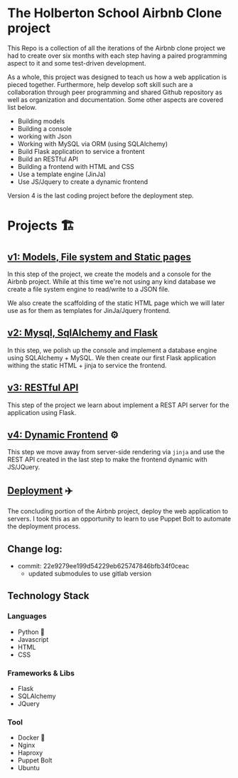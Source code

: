 # The Holberton School Airbnb Clone project
This Repo is a collection of all the iterations of the Airbnb clone project we had to create over six months with each step having a paired programming aspect to it and some test-driven development.

As a whole, this project was designed to teach us how a web application is pieced together. Furthermore, help develop soft skill such are a collaboration through peer programming and shared Github repository as well as organization and documentation. Some other aspects are covered list below.

- Building models
- Building a console
- working with Json
- Working with MySQL via ORM (using SQLAlchemy)
- Build Flask application to service a frontent
- Build an RESTful API
- Building a frontend with HTML and CSS
- Use a template engine (JinJa)
- Use JS/Jquery to create a dynamic frontend


Version 4 is the last coding project before the deployment step.

# Projects :building_construction:

## [v1: Models, File system and Static pages](https://gitlab.com/Hraesvel/AirBnB_clone) 

In this step of the project, we create the models and a console for the
Airbnb project. While at this time we're not using any kind database we
create a file system engine to read/write to a JSON file.

We also create the scaffolding of the static HTML page which we will later
use as for them as templates for JinJa/Jquery frontend.

## [v2: Mysql, SqlAlchemy and Flask](https://gitlab.com/Hraesvel/AirBnB_clone_v2)
 In this step, we polish up the console and implement a database
engine using SQLAlchemy + MySQL. We then create our first Flask
application withing the static HTML + jinja to service the frontend.

## [v3: RESTful API](https://gitlab.com/Hraesvel/AirBnB_clone_v3)
This step of the project we learn about implement a REST API server for
the application using Flask.

## [v4: Dynamic Frontend](https://gitlab.com/Hraesvel/AirBnB_clone_v4) :gear:
This step we move away from server-side rendering via `jinja` and use
the REST API created in the last step to make the frontend dynamic with
JS/JQuery.

## [Deployment](https://gitlab.com/Hraesvel/HBNB_Airbnb) :airplane: 
The concluding portion of the Airbnb project, deploy the web application to servers. I took this as an opportunity to learn to use Puppet Bolt to automate the deployment process.

## Change log:

- commit: 22e9279ee199d54229eb625747846bfb34f0ceac
  - updated submodules to use gitlab version


## Technology Stack

### Languages
 - Python :snake:
 - Javascript
 - HTML 
 - CSS
 
### Frameworks & Libs
- Flask 
- SQLAlchemy 
- JQuery

### Tool
- Docker :whale:
- Nginx
- Haproxy 
- Puppet Bolt
- Ubuntu
